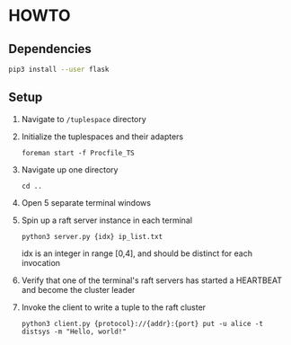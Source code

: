 # HOWTO

## Dependencies

``` sh
pip3 install --user flask
```

## Setup

1. Navigate to `/tuplespace` directory

2. Initialize the tuplespaces and their adapters

   `foreman start -f Procfile_TS`

3. Navigate up one directory

    `cd ..`

4. Open 5 separate terminal windows

5. Spin up a raft server instance in each terminal

   `python3 server.py {idx} ip_list.txt`

   idx is an integer in range [0,4], and should be distinct for each
   invocation

6. Verify that one of the terminal's raft servers has started a
   HEARTBEAT and become the cluster leader

7. Invoke the client to write a tuple to the raft cluster

    `python3 client.py {protocol}://{addr}:{port} put -u alice -t
    distsys -m "Hello, world!"`
